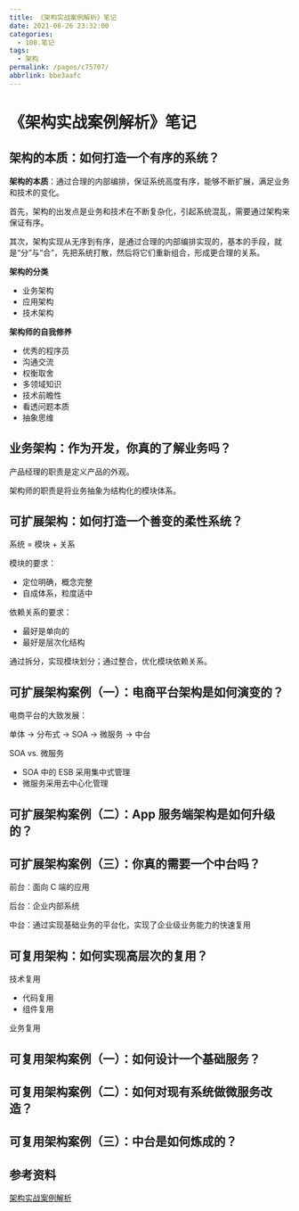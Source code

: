 ```yaml
---
title: 《架构实战案例解析》笔记
date: 2021-08-26 23:32:00
categories: 
  - 100.笔记
tags: 
  - 架构
permalink: /pages/c75707/
abbrlink: bbe3aafc
---
```


# 《架构实战案例解析》笔记

## 架构的本质：如何打造一个有序的系统？

**架构的本质**：通过合理的内部编排，保证系统高度有序，能够不断扩展，满足业务和技术的变化。

首先，架构的出发点是业务和技术在不断复杂化，引起系统混乱，需要通过架构来保证有序。

其次，架构实现从无序到有序，是通过合理的内部编排实现的，基本的手段，就是“分”与“合”，先把系统打散，然后将它们重新组合，形成更合理的关系。

**架构的分类**

- 业务架构
- 应用架构
- 技术架构

**架构师的自我修养**

- 优秀的程序员
- 沟通交流
- 权衡取舍
- 多领域知识
- 技术前瞻性
- 看透问题本质
- 抽象思维

## 业务架构：作为开发，你真的了解业务吗？

产品经理的职责是定义产品的外观。

架构师的职责是将业务抽象为结构化的模块体系。

## 可扩展架构：如何打造一个善变的柔性系统？

系统 = 模块 + 关系

模块的要求：

- 定位明确，概念完整
- 自成体系，粒度适中

依赖关系的要求：

- 最好是单向的
- 最好是层次化结构

通过拆分，实现模块划分；通过整合，优化模块依赖关系。

## 可扩展架构案例（一）：电商平台架构是如何演变的？

电商平台的大致发展：

单体 -> 分布式 -> SOA -> 微服务 -> 中台

SOA vs. 微服务

- SOA 中的 ESB 采用集中式管理
- 微服务采用去中心化管理

## 可扩展架构案例（二）：App 服务端架构是如何升级的？

## 可扩展架构案例（三）：你真的需要一个中台吗？

前台：面向 C 端的应用

后台：企业内部系统

中台：通过实现基础业务的平台化，实现了企业级业务能力的快速复用

## 可复用架构：如何实现高层次的复用？

技术复用

- 代码复用
- 组件复用

业务复用

## 可复用架构案例（一）：如何设计一个基础服务？

## 可复用架构案例（二）：如何对现有系统做微服务改造？

## 可复用架构案例（三）：中台是如何炼成的？

## 参考资料

[架构实战案例解析](https://time.geekbang.org/column/intro/100046301)
